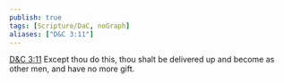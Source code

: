 ```yaml
---
publish: true
tags: [Scripture/DaC, noGraph]
aliases: ["D&C 3:11"]
---
```

[D&C 3:11](https://churchofjesuschrist.org/study/scriptures/dc-testament/dc/3?lang=eng&id=p11#p11) Except thou do this, thou shalt be delivered up and become as other men, and have no more gift.
